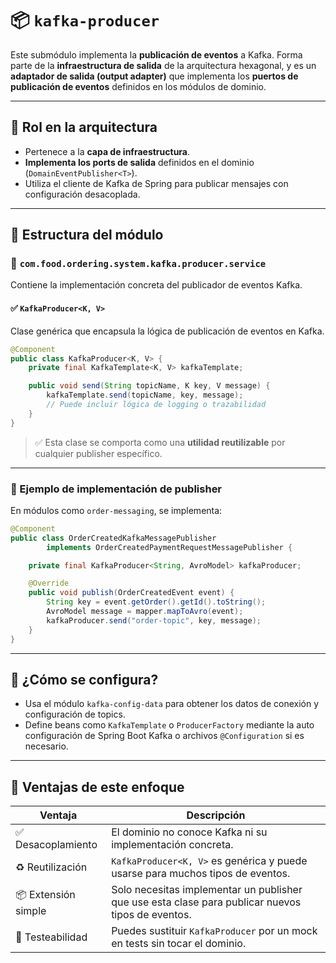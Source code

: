 # 📦 `kafka-producer`

Este submódulo implementa la **publicación de eventos** a Kafka. Forma parte de la **infraestructura de salida** de la arquitectura hexagonal, y es un **adaptador de salida (output adapter)** que implementa los **puertos de publicación de eventos** definidos en los módulos de dominio.

---

## 🧭 Rol en la arquitectura

- Pertenece a la **capa de infraestructura**.
- **Implementa los ports de salida** definidos en el dominio (`DomainEventPublisher<T>`).
- Utiliza el cliente de Kafka de Spring para publicar mensajes con configuración desacoplada.

---

## 🧱 Estructura del módulo

### 📁 `com.food.ordering.system.kafka.producer.service`

Contiene la implementación concreta del publicador de eventos Kafka.

#### ✅ `KafkaProducer<K, V>`
Clase genérica que encapsula la lógica de publicación de eventos en Kafka.

```java
@Component
public class KafkaProducer<K, V> {
    private final KafkaTemplate<K, V> kafkaTemplate;

    public void send(String topicName, K key, V message) {
        kafkaTemplate.send(topicName, key, message);
        // Puede incluir lógica de logging o trazabilidad
    }
}
```

> ✅ Esta clase se comporta como una **utilidad reutilizable** por cualquier publisher específico.

---

### 📁 Ejemplo de implementación de publisher

En módulos como `order-messaging`, se implementa:

```java
@Component
public class OrderCreatedKafkaMessagePublisher
        implements OrderCreatedPaymentRequestMessagePublisher {

    private final KafkaProducer<String, AvroModel> kafkaProducer;

    @Override
    public void publish(OrderCreatedEvent event) {
        String key = event.getOrder().getId().toString();
        AvroModel message = mapper.mapToAvro(event);
        kafkaProducer.send("order-topic", key, message);
    }
}
```

---

## 🔧 ¿Cómo se configura?

- Usa el módulo `kafka-config-data` para obtener los datos de conexión y configuración de topics.
- Define beans como `KafkaTemplate` o `ProducerFactory` mediante la auto configuración de Spring Boot Kafka o archivos `@Configuration` si es necesario.

---

## 🎯 Ventajas de este enfoque

| Ventaja | Descripción |
|--------|-------------|
| ✅ Desacoplamiento | El dominio no conoce Kafka ni su implementación concreta. |
| ♻️ Reutilización | `KafkaProducer<K, V>` es genérica y puede usarse para muchos tipos de eventos. |
| 📦 Extensión simple | Solo necesitas implementar un publisher que use esta clase para publicar nuevos tipos de eventos. |
| 🧪 Testeabilidad | Puedes sustituir `KafkaProducer` por un mock en tests sin tocar el dominio. |